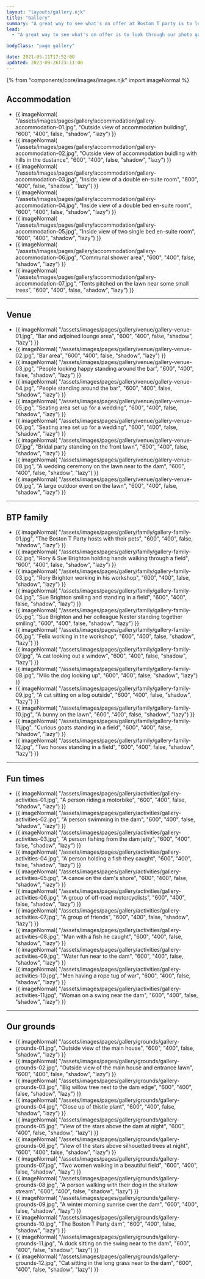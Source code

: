 ```yaml
---
layout: "layouts/gallery.njk"
title: "Gallery"
summary: "A great way to see what's on offer at Boston T party is to look through our photo gallery."
lead:
  - "A great way to see what's on offer is to look through our photo gallery. Here are some pics of Boston T Party to give you a better idea of what we're about. You may even spot a few 'local residents'."

bodyClass: "page gallery"

date: 2021-05-11T17:52:00
updated: 2023-09-26T23:11:00
---
```


{% from "components/core/images/images.njk" import imageNormal %}

<section class="[ flow ]" aria-label="Accommodation pictures">
  <h2 id="btp-accommodation">Accommodation</h2>
  <ul role="list" class="[ auto-grid ] [ no-list ]">
    <li>{{ imageNormal(
      "/assets/images/pages/gallery/accommodation/gallery-accommodation-01.jpg",
      "Outside view of accommodation building",
      "600",
      "400",
      false,
      "shadow",
      "lazy")
      }}</li>
    <li>{{ imageNormal(
      "/assets/images/pages/gallery/accommodation/gallery-accommodation-02.jpg",
      "Outside view of accommodation buidling with hills in the dustance",
      "600",
      "400",
      false,
      "shadow",
      "lazy")
      }}</li>
    <li>{{ imageNormal(
      "/assets/images/pages/gallery/accommodation/gallery-accommodation-03.jpg",
      "Inside view of a double en-suite room",
      "600",
      "400",
      false,
      "shadow",
      "lazy")
      }}</li>
    <li>{{ imageNormal(
      "/assets/images/pages/gallery/accommodation/gallery-accommodation-04.jpg",
      "Inside view of a double bed en-suite room",
      "600",
      "400",
      false,
      "shadow",
      "lazy")
      }}</li>
    <li>{{ imageNormal(
      "/assets/images/pages/gallery/accommodation/gallery-accommodation-05.jpg",
      "Inside view of two single bed en-suite room",
      "600",
      "400",
      "shadow",
      "lazy")
      }}</li>
    <li>{{ imageNormal(
      "/assets/images/pages/gallery/accommodation/gallery-accommodation-06.jpg",
      "Communal shower area",
      "600",
      "400",
      false,
      "shadow",
      "lazy")
      }}</li>
    <li>{{ imageNormal(
      "/assets/images/pages/gallery/accommodation/gallery-accommodation-07.jpg",
      "Tents pitched on the lawn near some small trees",
      "600",
      "400",
      false,
      "shadow",
      "lazy")
      }}</li>
  </ul>
</section>

---

<section class="[ flow ]" aria-label="Venue pictures">
  <h2 id="btp-venue">Venue</h2>
  <ul role="list" class="[ auto-grid ] [ no-list ]">
    <li>{{ imageNormal(
      "/assets/images/pages/gallery/venue/gallery-venue-01.jpg",
      "Bar and adjoined lounge area",
      "600",
      "400",
      false,
      "shadow",
      "lazy")
      }}</li>
    <li>{{ imageNormal(
      "/assets/images/pages/gallery/venue/gallery-venue-02.jpg",
      "Bar area",
      "600",
      "400",
      false,
      "shadow",
      "lazy")
      }}</li>
    <li>{{ imageNormal(
      "/assets/images/pages/gallery/venue/gallery-venue-03.jpg",
      "People looking happy standing around the bar",
      "600",
      "400",
      false,
      "shadow",
      "lazy")
      }}</li>
    <li>{{ imageNormal(
      "/assets/images/pages/gallery/venue/gallery-venue-04.jpg",
      "People standing around the bar",
      "600",
      "400",
      false,
      "shadow",
      "lazy")
      }}</li>
    <li>{{ imageNormal(
      "/assets/images/pages/gallery/venue/gallery-venue-05.jpg",
      "Seating area set up for a wedding",
      "600",
      "400",
      false,
      "shadow",
      "lazy")
      }}</li>
    <li>{{ imageNormal(
      "/assets/images/pages/gallery/venue/gallery-venue-06.jpg",
      "Seating area set up for a wedding",
      "600",
      "400",
      false,
      "shadow",
      "lazy")
      }}</li>
    <li>{{ imageNormal(
      "/assets/images/pages/gallery/venue/gallery-venue-07.jpg",
      "Bridal party standing on the front lawn",
      "600",
      "400",
      false,
      "shadow",
      "lazy")
      }}</li>
    <li>{{ imageNormal(
      "/assets/images/pages/gallery/venue/gallery-venue-08.jpg",
      "A wedding ceremony on the lawn near to the dam",
      "600",
      "400",
      false,
      "shadow",
      "lazy")
      }}</li>
    <li>{{ imageNormal(
      "/assets/images/pages/gallery/venue/gallery-venue-09.jpg",
      "A large outdoor event on the lawn",
      "600",
      "400",
      false,
      "shadow",
      "lazy")
      }}</li>
  </ul>
</section>

---

<section class="[ flow ]" aria-label="Pictures of the Boston T Party family">
  <h2 id="btp-family">BTP family</h2>
  <ul role="list" class="[ auto-grid ] [ no-list ]">
    <li>{{ imageNormal(
      "/assets/images/pages/gallery/family/gallery-family-01.jpg",
      "The Boston T Party hosts with their pets",
      "600",
      "400",
      false,
      "shadow",
      "lazy")
      }}</li>
    <li>{{ imageNormal(
      "/assets/images/pages/gallery/family/gallery-family-02.jpg",
      "Rory & Sue Brighton holding hands walking through a field",
      "600",
      "400",
      false,
      "shadow",
      "lazy")
      }}</li>
    <li>{{ imageNormal(
      "/assets/images/pages/gallery/family/gallery-family-03.jpg",
      "Rory Brighton working in his workshop",
      "600",
      "400",
      false,
      "shadow",
      "lazy")
      }}</li>
    <li>{{ imageNormal(
      "/assets/images/pages/gallery/family/gallery-family-04.jpg",
      "Sue Brighton smiling and standing in a field",
      "600",
      "400",
      false,
      "shadow",
      "lazy")
      }}</li>
    <li>{{ imageNormal(
      "/assets/images/pages/gallery/family/gallery-family-05.jpg",
      "Sue Brighton and her colleague Nester standing together smiling",
      "600",
      "400",
      false,
      "shadow",
      "lazy")
      }}</li>
    <li>{{ imageNormal(
      "/assets/images/pages/gallery/family/gallery-family-06.jpg",
      "Felix working in the workshop",
      "600",
      "400",
      false,
      "shadow",
      "lazy")
      }}</li>
    <li>{{ imageNormal(
      "/assets/images/pages/gallery/family/gallery-family-07.jpg",
      "A cat looking out a window",
      "600",
      "400",
      false,
      "shadow",
      "lazy")
      }}</li>
    <li>{{ imageNormal(
      "/assets/images/pages/gallery/family/gallery-family-08.jpg",
      "Milo the dog looking up",
      "600",
      "400",
      false,
      "shadow",
      "lazy")
      }}</li>
    <li>{{ imageNormal(
      "/assets/images/pages/gallery/family/gallery-family-09.jpg",
      "A cat sitting on a log outside",
      "600",
      "400",
      false,
      "shadow",
      "lazy")
      }}</li>
    <li>{{ imageNormal(
      "/assets/images/pages/gallery/family/gallery-family-10.jpg",
      "A bunny on the lawn",
      "600",
      "400",
      false,
      "shadow",
      "lazy")
      }}</li>
    <li>{{ imageNormal(
      "/assets/images/pages/gallery/family/gallery-family-11.jpg",
      "Curious goats standing in a field",
      "600",
      "400",
      false,
      "shadow",
      "lazy")
      }}</li>
    <li>{{ imageNormal(
      "/assets/images/pages/gallery/family/gallery-family-12.jpg",
      "Two horses standing in a field",
      "600",
      "400",
      false,
      "shadow",
      "lazy")
      }}</li>
  </ul>
</section>

---

<section class="[ flow ]" aria-label="Pictures of fun activities">
  <h2 id="btp-fun">Fun times</h2>
  <ul role="list" class="[ auto-grid ] [ no-list ]">
    <li>{{ imageNormal(
      "/assets/images/pages/gallery/activities/gallery-activities-01.jpg",
      "A person riding a motorbike",
      "600",
      "400",
      false,
      "shadow",
      "lazy")
      }}</li>
    <li>{{ imageNormal(
      "/assets/images/pages/gallery/activities/gallery-activities-02.jpg",
      "A person swimming in the dam",
      "600",
      "400",
      false,
      "shadow",
      "lazy")
      }}</li>
    <li>{{ imageNormal(
      "/assets/images/pages/gallery/activities/gallery-activities-03.jpg",
      "A person fishing from the dam jetty",
      "600",
      "400",
      false,
      "shadow",
      "lazy")
      }}</li>
    <li>{{ imageNormal(
      "/assets/images/pages/gallery/activities/gallery-activities-04.jpg",
      "A person holding a fish they caught",
      "600",
      "400",
      false,
      "shadow",
      "lazy")
      }}</li>
    <li>{{ imageNormal(
      "/assets/images/pages/gallery/activities/gallery-activities-05.jpg",
      "A canoe on the dam's shore",
      "600",
      "400",
      false,
      "shadow",
      "lazy")
      }}</li>
    <li>{{ imageNormal(
      "/assets/images/pages/gallery/activities/gallery-activities-06.jpg",
      "A group of off-road motorcyclists",
      "600",
      "400",
      false,
      "shadow",
      "lazy")
      }}</li>
    <li>{{ imageNormal(
      "/assets/images/pages/gallery/activities/gallery-activities-07.jpg",
      "A group of friends",
      "600",
      "400",
      false,
      "shadow",
      "lazy")
      }}</li>
    <li>{{ imageNormal(
      "/assets/images/pages/gallery/activities/gallery-activities-08.jpg",
      "Man with a fish he caught",
      "600",
      "400",
      false,
      "shadow",
      "lazy")
      }}</li>
    <li>{{ imageNormal(
      "/assets/images/pages/gallery/activities/gallery-activities-09.jpg",
      "Water fun near to the dam",
      "600",
      "400",
      false,
      "shadow",
      "lazy")
      }}</li>
    <li>{{ imageNormal(
      "/assets/images/pages/gallery/activities/gallery-activities-10.jpg",
      "Men having a rope tug of war",
      "600",
      "400",
      false,
      "shadow",
      "lazy")
      }}</li>
    <li>{{ imageNormal(
      "/assets/images/pages/gallery/activities/gallery-activities-11.jpg",
      "Woman on a swing near the dam",
      "600",
      "400",
      false,
      "shadow",
      "lazy")
      }}</li>
  </ul>
</section>

---

<section class="[ flow ]" aria-label="Pictures of the Boston T Party grounds">
  <h2 id="btp-grounds">Our grounds</h2>
  <ul role="list" class="[ auto-grid ] [ no-list ]">
    <li>{{ imageNormal(
      "/assets/images/pages/gallery/grounds/gallery-grounds-01.jpg",
      "Outside view of the main house",
      "600",
      "400",
      false,
      "shadow",
      "lazy")
      }}</li>
    <li>{{ imageNormal(
      "/assets/images/pages/gallery/grounds/gallery-grounds-02.jpg",
      "Outside view of the main house and entrance lawn",
      "600",
      "400",
      false,
      "shadow",
      "lazy")
      }}</li>
    <li>{{ imageNormal(
      "/assets/images/pages/gallery/grounds/gallery-grounds-03.jpg",
      "Big willow tree next to the dam edge",
      "600",
      "400",
      false,
      "shadow",
      "lazy")
      }}</li>
    <li>{{ imageNormal(
      "/assets/images/pages/gallery/grounds/gallery-grounds-04.jpg",
      "Close up of thistle plant",
      "600",
      "400",
      false,
      "shadow",
      "lazy")
      }}</li>
    <li>{{ imageNormal(
      "/assets/images/pages/gallery/grounds/gallery-grounds-05.jpg",
      "View of the stars above the dam at night",
      "600",
      "400",
      false,
      "shadow",
      "lazy")
      }}</li>
    <li>{{ imageNormal(
      "/assets/images/pages/gallery/grounds/gallery-grounds-06.jpg",
      "View of the stars above silhouetted trees at night",
      "600",
      "400",
      false,
      "shadow",
      "lazy")
      }}</li>
    <li>{{ imageNormal(
      "/assets/images/pages/gallery/grounds/gallery-grounds-07.jpg",
      "Two women walking in a beautiful field",
      "600",
      "400",
      false,
      "shadow",
      "lazy")
      }}</li>
    <li>{{ imageNormal(
      "/assets/images/pages/gallery/grounds/gallery-grounds-08.jpg",
      "A person walking with their dog in the shallow stream",
      "600",
      "400",
      false,
      "shadow",
      "lazy")
      }}</li>
    <li>{{ imageNormal(
      "/assets/images/pages/gallery/grounds/gallery-grounds-09.jpg",
      "A winter morning sunrise over the dam",
      "600",
      "400",
      false,
      "shadow",
      "lazy")
      }}</li>
    <li>{{ imageNormal(
      "/assets/images/pages/gallery/grounds/gallery-grounds-10.jpg",
      "The Boston T Party dam",
      "600",
      "400",
      false,
      "shadow",
      "lazy")
      }}</li>
    <li>{{ imageNormal(
      "/assets/images/pages/gallery/grounds/gallery-grounds-11.jpg",
      "A duck sitting on the swing near to the dam",
      "600",
      "400",
      false,
      "shadow",
      "lazy")
      }}</li>
    <li>{{ imageNormal(
      "/assets/images/pages/gallery/grounds/gallery-grounds-12.jpg",
      "Cat sitting in the long grass near to the dam",
      "600",
      "400",
      false,
      "shadow",
      "lazy")
      }}</li>
  </ul>
</section>
